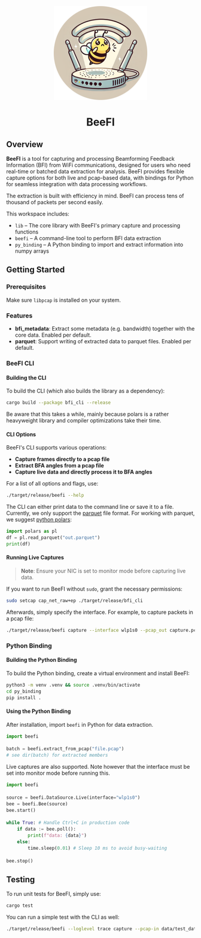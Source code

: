 <div align="center">
  <img src="assets/logo.png" alt="Project Logo" width="250">

# BeeFI
</div>

## Overview

**BeeFI** is a tool for capturing and processing Beamforming Feedback Information (BFI)
from WiFi communications, designed for users who need real-time or batched data extraction
for analysis. BeeFI provides flexible capture options for both live and pcap-based data,
with bindings for Python for seamless integration with data processing workflows.

The extraction is built with efficiency in mind. BeeFI can process tens of thousand of
packets per second easily.

This workspace includes:

- `lib` – The core library with BeeFI's primary capture and processing functions  
- `beefi` – A command-line tool to perform BFI data extraction  
- `py_binding` – A Python binding to import and extract information into numpy arrays  

## Getting Started

### Prerequisites

Make sure `libpcap` is installed on your system.

### Features

- **bfi_metadata**: Extract some metadata (e.g. bandwidth) together with the core data.
  Enabled per default.
- **parquet**: Support writing of extracted data to parquet files.
  Enabled per default.

### BeeFI CLI

#### Building the CLI

To build the CLI (which also builds the library as a dependency):

```bash
cargo build --package bfi_cli --release
```

Be aware that this takes a while, mainly because polars is a rather
heavyweight library and compiler optimizations take their time.

#### CLI Options

BeeFI's CLI supports various operations:

- **Capture frames directly to a pcap file**  
- **Extract BFA angles from a pcap file**  
- **Capture live data and directly process it to BFA angles**  

For a list of all options and flags, use:

```bash
./target/release/beefi --help
```

The CLI can either print data to the command line or save it to a file.
Currently, we only support the [parquet](https://parquet.apache.org/) file format.
For working with parquet, we suggest [python polars](https://pola.rs/):

```python
import polars as pl
df = pl.read_parquet("out.parquet")
print(df)
```

#### Running Live Captures

> **Note**: Ensure your NIC is set to monitor mode before capturing live data.

If you want to run BeeFI without `sudo`, grant the necessary permissions:

```bash
sudo setcap cap_net_raw+ep ./target/release/bfi_cli
```

Afterwards, simply specify the interface. For example, to capture packets in a
pcap file:

```bash
./target/release/beefi capture --interface wlp1s0 --pcap_out capture.pcap
```

### Python Binding

#### Building the Python Binding

To build the Python binding, create a virtual environment and install BeeFI:

```bash
python3 -m venv .venv && source .venv/bin/activate
cd py_binding
pip install .
```

#### Using the Python Binding

After installation, import `beefi` in Python for data extraction.

```python
import beefi

batch = beefi.extract_from_pcap("file.pcap")
# see dir(batch) for extracted members
```

Live captures are also supported. Note however that the interface must
be set into monitor mode before running this.

```python
import beefi

source = beefi.DataSource.Live(interface="wlp1s0")
bee = beefi.Bee(source)
bee.start()

while True: # Handle Ctrl+C in production code
    if data := bee.poll():
        print(f"data: {data}")
    else:
        time.sleep(0.01) # Sleep 10 ms to avoid busy-waiting

bee.stop()
```

## Testing

To run unit tests for BeeFI, simply use:

```bash
cargo test
```

You can run a simple test with the CLI as well:

```bash
./target/release/beefi --loglevel trace capture --pcap-in data/test_data/bfi.pcap --print
```
